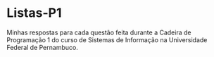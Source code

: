 # Listas-P1
Minhas respostas para cada questão feita durante a Cadeira de Programação 1 do curso de Sistemas de Informação na Universidade Federal de Pernambuco.
